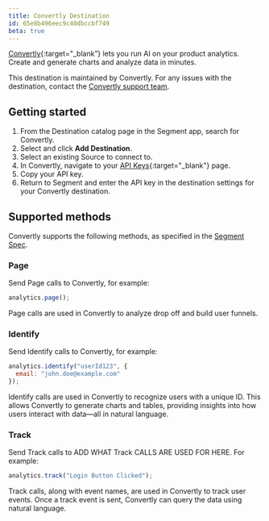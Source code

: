 ```yaml
---
title: Convertly Destination
id: 65e8b496eec9c40dbccbf749
beta: true
---
```


[Convertly](https://www.tryconvertly.com){:target="\_blank”} lets you run AI on your product analytics. Create and generate charts and analyze data in minutes.

This destination is maintained by Convertly. For any issues with the destination, contact the [Convertly support team](mailto:support@tryconvertly.com).

## Getting started

1. From the Destination catalog page in the Segment app, search for Convertly.
2. Select and click **Add Destination**.
3. Select an existing Source to connect to.
4. In Convertly, navigate to your [API Keys](https://www.app.tryconvertly.com/account/apikeys){:target="\_blank"} page.
5. Copy your API key.
6. Return to Segment and enter the API key in the destination settings for your Convertly destination.

## Supported methods

Convertly supports the following methods, as specified in the [Segment Spec](/docs/connections/spec).

### Page

Send Page calls to Convertly, for example:

```js
analytics.page();
```

Page calls are used in Convertly to analyze drop off and build user funnels.

### Identify

Send Identify calls to Convertly, for example:

```js
analytics.identify("userId123", {
  email: "john.doe@example.com"
});
```

Identify calls are used in Convertly to recognize users with a unique ID. This allows Convertly to generate charts and tables, providing insights into how users interact with data—all in natural language.

### Track

Send Track calls to ADD WHAT Track CALLS ARE USED FOR HERE. For example:

```js
analytics.track("Login Button Clicked");
```

Track calls, along with event names, are used in Convertly to track user events. Once a track event is sent, Convertly can query the data using natural language.
